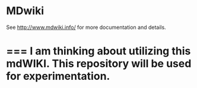 MDwiki
======

See http://www.mdwiki.info/ for more documentation and details.

===
I am thinking about utilizing this mdWIKI. This repository will be used for experimentation.
===
